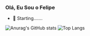 ### Olá, Eu Sou o Felipe 

- 🌱 Starting.......
 
 ![Anurag's GitHub stats](https://github-readme-stats.vercel.app/api?username=felipeab-b&show_icons=true&theme=tokyonight)
 ![Top Langs](https://github-readme-stats.vercel.app/api/top-langs/?username=felipeab-b&layout=compact&theme=tokyonight)
